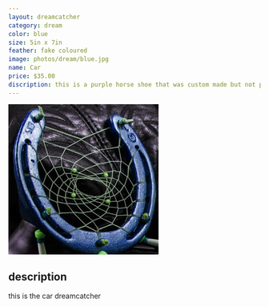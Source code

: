 ```yaml
---
layout: dreamcatcher
category: dream
color: blue
size: 5in x 7in
feather: fake coloured
image: photos/dream/blue.jpg
name: Car
price: $35.00
discription: this is a purple horse shoe that was custom made but not picked up 
---
```


![ car dreamcatcher ](/images/photos/dream/blue.jpg)

## description

this is the car dreamcatcher
